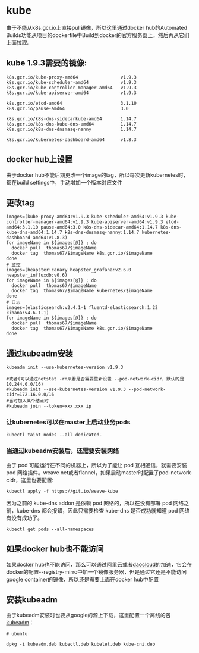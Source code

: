 # kube
由于不能从k8s.gcr.io上直接pull镜像，所以这里通过docker hub的Automated Builds功能从项目的dockerfile中Build到docker的官方服务器上，然后再从它们上面拉取.

##	kube 1.9.3需要的镜像:
```
k8s.gcr.io/kube-proxy-amd64                v1.9.3
k8s.gcr.io/kube-scheduler-amd64            v1.9.3
k8s.gcr.io/kube-controller-manager-amd64   v1.9.3
k8s.gcr.io/kube-apiserver-amd64            v1.9.3

k8s.gcr.io/etcd-amd64                      3.1.10
k8s.gcr.io/pause-amd64                     3.0

k8s.gcr.io/k8s-dns-sidecarkube-amd64       1.14.7
k8s.gcr.io/k8s-dns-kube-dns-amd64          1.14.7
k8s.gcr.io/k8s-dns-dnsmasq-nanny           1.14.7

k8s.gcr.io/kubernetes-dashboard-amd64      v1.8.3
```

## docker hub上设置
由于docker hub不能后期更改一个image的tag，所以每次更新kubernetes时，都在build settings中，手动增加一个版本对应文件

## 更改tag
```
images=(kube-proxy-amd64:v1.9.3 kube-scheduler-amd64:v1.9.3 kube-controller-manager-amd64:v1.9.3 kube-apiserver-amd64:v1.9.3 etcd-amd64:3.1.10 pause-amd64:3.0 k8s-dns-sidecar-amd64:1.14.7 k8s-dns-kube-dns-amd64:1.14.7 k8s-dns-dnsmasq-nanny:1.14.7 kubernetes-dashboard-amd64:v1.8.3)
for imageName in ${images[@]} ; do
  docker pull  thomas67/$imageName
  docker tag  thomas67/$imageName k8s.gcr.io/$imageName
done
# 监控
images=(heapster:canary heapster_grafana:v2.6.0 heapster_influxdb:v0.6)
for imageName in ${images[@]} ; do
  docker pull  thomas67/$imageName
  docker tag  thomas67/$imageName kubernetes/$imageName
done
# 日志
images=(elasticsearch:v2.4.1-1 fluentd-elasticsearch:1.22 kibana:v4.6.1-1)
for imageName in ${images[@]} ; do
  docker pull  thomas67/$imageName
  docker tag  thomas67/$imageName k8s.gcr.io/$imageName
done
```


## 通过kubeadm安装
```
kubeadm init --use-kubernetes-version v1.9.3

#或者(可以通过netstat -rn来看是否需要重新设置 --pod-network-cidr，默认的是10.244.0.0/16)
#kubeadm init --use-kubernetes-version v1.9.3 --pod-network-cidr=172.16.0.0/16
#当时加入某个结点时
#kubeadm join --token=xxx.xxx ip
```

### 让kubernetes可以在master上启动业务pods
```
kubectl taint nodes --all dedicated-
```
### 当通过kubeadm安装后，还需要安装网络
由于 pod 可能运行在不同的机器上，所以为了能让 pod 互相通信，就需要安装 pod 网络插件。weave net或者flannel，如果启动master时配置了pod-network-cidr，这里也要配置:
```
kubectl apply -f https://git.io/weave-kube

```
因为之前的 kube-dns addon 是依赖 pod 网络的，所以在没有部署 pod 网络之前，kube-dns 都会报错，因此只需要检查 kube-dns 是否成功就知道 pod 网络有没有成功了。
```
kubectl get pods --all-namespaces
```

## 如果docker hub也不能访问
如果docker hub也不能访问，那么可以通过[阿里云](https://cr.console.aliyun.com/#/accelerator)或者[daocloud](https://www.daocloud.io/mirror#accelerator-doc)的加速，它会在docker的配置--registry-mirro中加一个镜像服务器，但是通过它还是不能访问google container的镜像，所以还是需要上面在docker hub中配置


## 安装kubeadm
由于kubeadm安装时也要从google的源上下载，这里配置一个离线的包[kubeadm](https://github.com/sails/kube/tree/master/other/)：
```
# ubuntu

dpkg -i kubeadm.deb kubectl.deb kubelet.deb kube-cni.deb
```
